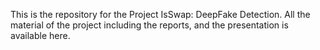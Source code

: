 This is the repository for the Project IsSwap: DeepFake Detection. All the material of the project including the reports, and the presentation is available here.
